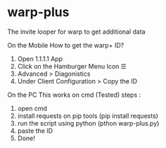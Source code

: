 # warp-plus
The invite looper for warp to get additional data

On the Mobile
How to get the warp+ ID?

1. Open 1.1.1.1 App
2. Click on the Hamburger Menu Icon ☰
3. Advanced > Diagonistics
4. Under Client Configuration > Copy the ID

On the PC
This works on cmd (Tested)
steps :
1. open cmd 
2. install requests on pip tools (pip install requests)
3. run the script using python (pthon warp-plus.py)
4. paste the ID 
5. Done!
